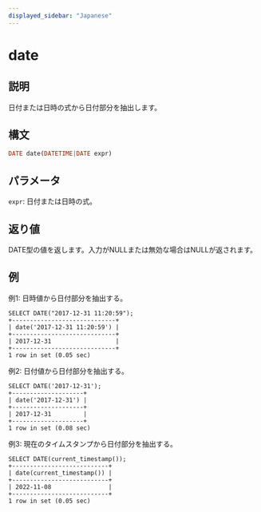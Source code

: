 ```yaml
---
displayed_sidebar: "Japanese"
---
```


# date

## 説明

日付または日時の式から日付部分を抽出します。

## 構文

```Haskell
DATE date(DATETIME|DATE expr)
```

## パラメータ

`expr`: 日付または日時の式。

## 返り値

DATE型の値を返します。入力がNULLまたは無効な場合はNULLが返されます。

## 例

例1: 日時値から日付部分を抽出する。

```plaintext
SELECT DATE("2017-12-31 11:20:59");
+-----------------------------+
| date('2017-12-31 11:20:59') |
+-----------------------------+
| 2017-12-31                  |
+-----------------------------+
1 row in set (0.05 sec)
```

例2: 日付値から日付部分を抽出する。

```plaintext
SELECT DATE('2017-12-31');
+--------------------+
| date('2017-12-31') |
+--------------------+
| 2017-12-31         |
+--------------------+
1 row in set (0.08 sec)
```

例3: 現在のタイムスタンプから日付部分を抽出する。

```plaintext
SELECT DATE(current_timestamp());
+---------------------------+
| date(current_timestamp()) |
+---------------------------+
| 2022-11-08                |
+---------------------------+
1 row in set (0.05 sec)
```
